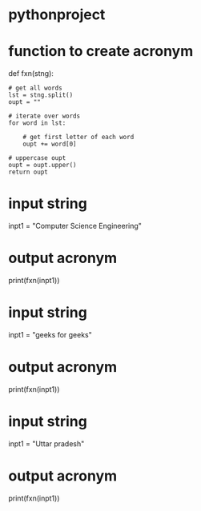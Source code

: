 # pythonproject
# function to create acronym
def fxn(stng):
   
    # get all words
    lst = stng.split()
    oupt = ""
     
    # iterate over words
    for word in lst:
       
        # get first letter of each word
        oupt += word[0]
         
    # uppercase oupt
    oupt = oupt.upper()
    return oupt
 
 
# input string
inpt1 = "Computer Science Engineering"
 
# output acronym
print(fxn(inpt1))
 
# input string
inpt1 = "geeks for geeks"
 
# output acronym
print(fxn(inpt1))
 
# input string
inpt1 = "Uttar pradesh"
 
# output acronym
print(fxn(inpt1))
